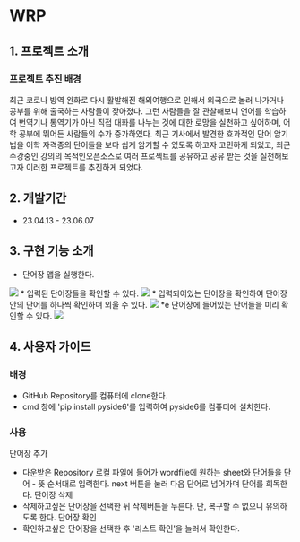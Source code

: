 # WRP

## 1. 프로젝트 소개
### 프로젝트 추진 배경
최근 코로나 방역 완화로 다시 활발해진 해외여행으로 인해서 외국으로 놀러 나가거나 공부를 위해 출국하는 사람들이 잦아졌다. 그런 사람들을 잘 관찰해보니 언어를 학습하여 번역기나 통역기가 아닌 직접 대화를 나누는 것에 대한 로망을 실천하고 싶어하며, 어학 공부에 뛰어든 사람들의 수가 증가하였다. 최근 기사에서 발견한 효과적인 단어 암기법을 어학 자격증의 단어들을 보다 쉽게 암기할 수 있도록 하고자 고민하게 되었고, 최근 수강중인 강의의 목적인오픈소스로 여러 프로젝트를 공유하고 공유 받는 것을 실천해보고자 이러한 프로젝트를 추진하게 되었다.

## 2. 개발기간
* 23.04.13 - 23.06.07

## 3. 구현 기능 소개
* 단어장 앱을 실행한다.
<img src="image/win_start.png">
* 입력된 단어장들을 확인할 수 있다.
<img src="image/win_list.png">
* 입력되어있는 단어장을 확인하여 단어장 안의 단어를 하나씩 확인하며 외울 수 있다.
<img src="image/win_word.png">
*e 단어장에 들어있는 단어들을 미리 확인할 수 있다.
<img src="image/win_wordlist.png">

## 4. 사용자 가이드
### 배경
* GitHub Repository를 컴퓨터에 clone한다.
* cmd 창에 'pip install pyside6'를 입력하여 pyside6를 컴퓨터에 설치한다.

### 사용
단어장 추가
- 다운받은 Repository 로컬 파일에 들어가 wordfile에 원하는 sheet와 단어들을 단어 - 뜻 순서대로 입력한다.
next 버튼을 눌러 다음 단어로 넘어가며 단어를 회독한다.
단어장 삭제
- 삭제하고싶은 단어장을 선택한 뒤 삭제버튼을 누른다. 단, 복구할 수 없으니 유의하도록 한다.
단어장 확인
- 확인하고싶은 단어장을 선택한 후 '리스트 확인'을 눌러서 확인한다.

